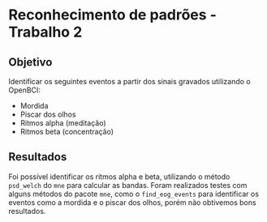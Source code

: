 # Reconhecimento de padrões - Trabalho 2

## Objetivo

Identificar os seguintes eventos a partir dos sinais gravados utilizando o OpenBCI:

- Mordida
- Piscar dos olhos
- Ritmos alpha (meditação)
- Ritmos beta (concentração)

## Resultados

Foi possível identificar os ritmos alpha e beta, utilizando o método `psd_welch` do `mne` para calcular as bandas. Foram realizados testes com alguns métodos do pacote `mne`, como o `find_eog_events` para identificar os eventos como a mordida e o piscar dos olhos, porém não obtivemos bons resultados.